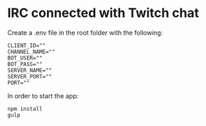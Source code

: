 # IRC connected with Twitch chat

Create a .env file in the root folder with the following:

```
CLIENT_ID=""
CHANNEL_NAME=""
BOT_USER=""
BOT_PASS=""
SERVER_NAME=""
SERVER_PORT=""
PORT=""
```

In order to start the app:

```
npm install
gulp
```
